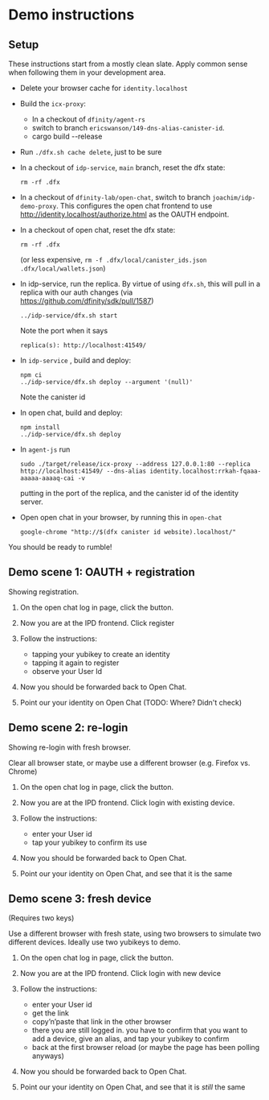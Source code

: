 # Demo instructions

## Setup

These instructions start from a mostly clean slate. Apply common sense when following them in your development area.

* Delete your browser cache for `identity.localhost`
* Build the `icx-proxy`:
  - In a checkout of `dfinity/agent-rs`
  - switch to branch `ericswanson/149-dns-alias-canister-id`.
  - cargo build --release

* Run `./dfx.sh cache delete`, just to be sure
* In a checkout of `idp-service`, `main` branch, reset the dfx state:
  ```
  rm -rf .dfx
  ```
* In a checkout of `dfinity-lab/open-chat`, switch to branch `joachim/idp-demo-proxy`.
  This configures the open chat frontend to use
  <http://identity.localhost/authorize.html> as the OAUTH endpoint.
* In a checkout of open chat, reset the dfx state:
  ```
  rm -rf .dfx
  ```
  (or less expensive, `rm -f .dfx/local/canister_ids.json .dfx/local/wallets.json`)
* In idp-service, run the replica. By virtue of using `dfx.sh`, this will pull
  in a replica with our auth changes (via https://github.com/dfinity/sdk/pull/1587)
  ```
  ../idp-service/dfx.sh start
  ```
  Note the port when it says
  ```
  replica(s): http://localhost:41549/
  ```

* In `idp-service` , build and deploy:
  ```
  npm ci
  ../idp-service/dfx.sh deploy --argument '(null)'
  ```
  Note the canister id

* In open chat, build and deploy:
  ```
  npm install
  ../idp-service/dfx.sh deploy
  ```

* In `agent-js` run
  ```
  sudo ./target/release/icx-proxy --address 127.0.0.1:80 --replica http://localhost:41549/ --dns-alias identity.localhost:rrkah-fqaaa-aaaaa-aaaaq-cai -v
  ```
  putting in the port of the replica, and the canister id of the identity server.

* Open open chat in your browser, by running this in `open-chat`
  ```
  google-chrome "http://$(dfx canister id website).localhost/"
  ```

You should be ready to rumble!

## Demo scene 1: OAUTH + registration

Showing registration.

1. On the open chat log in page, click the button.
2. Now you are at the IPD frontend. Click register
3. Follow the instructions:

   * tapping your yubikey to create an identity
   * tapping it again to register
   * observe your User Id

4. Now you should be forwarded back to Open Chat.
5. Point our your identity on Open Chat (TODO: Where? Didn't check)

## Demo scene 2: re-login

Showing re-login with fresh browser.

Clear all browser state, or maybe use a different browser (e.g. Firefox vs. Chrome)

1. On the open chat log in page, click the button.
2. Now you are at the IPD frontend. Click login with existing device.
3. Follow the instructions:

   * enter your User id
   * tap your yubikey to confirm its use

4. Now you should be forwarded back to Open Chat.
5. Point our your identity on Open Chat, and see that it is the same


## Demo scene 3: fresh device

(Requires two keys)

Use a different browser with fresh state, using two browsers to simulate two
different devices. Ideally use two yubikeys to demo.

1. On the open chat log in page, click the button.
2. Now you are at the IPD frontend. Click login with new device
3. Follow the instructions:

   * enter your User id
   * get the link
   * copy’n’paste that link in the other browser
   * there you are still logged in. you have to confirm that you want
     to add a device, give an alias, and tap your yubikey to confirm
   * back at the first browser reload (or maybe the page has been polling anyways)

4. Now you should be forwarded back to Open Chat.
5. Point our your identity on Open Chat, and see that it is _still_ the same

